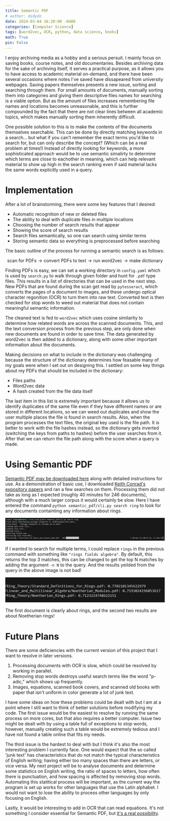 ```yaml
---
title: Semantic PDF
# author: dxdydz
date: 2024-03-04 16:20:00 -0400
categories: [Computer Science]
tags: [word2vec, OCR, python, data science, books]
math: True
pin: False
---
```


I enjoy archiving media as a hobby and a serious persuit. I mainly focus on saving books, course notes, and old documentaries. Besides archiving data for the sake of archiving itself, it serves a practical purpose, as it allows you to have access to academic material on-demand, and there have been several occasions where notes I've saved have dissapeared from university webpages. Saving papers themselves presents a new issue, sorting and searching through them. For small amounts of documents, manually sorting them into categories and giving them descriptive files names for searching is a viable option. But as the amount of files increases remembering file names and locations becomes unreasonable, and this is further compounded by the fact that there are not clear lines between all academic topics, which makes manually sorting them inherently difficult.

One possible solution to this is to make the contents of the documents themselves searchable. This can be done by directly matching keywords in a search... but what if you can't remember the exact terms you'd like to search for, but can only describe the concept? (Which can be a real problem at times!) Instead of directly looking for keywords, a more sophisticated approach would be to use semantic simalirty to determine which terms are close to eachother in meaning, which can help relevant material to show up high in the search ranking even if said material lacks the same words explicitly used in a query.

# Implementation

After a lot of brainstorming, there were some key features that I desired:

- Automatic recognition of new or deleted files
- The ability to deal with duplicate files in multiple locations
- Choosing the number of search results that appear
- Showing the score of search results
- Search files semantically, so one can search using similar terms
- Storing semantic data so everything is preprocessed before searching

The basic outline of the process for running a semantic search is as follows:

$$\text{scan for PDFs}\rightarrow\text{convert PDFs to text}\rightarrow\text{run word2vec}\rightarrow\text{make dictionary}$$

Finding PDFs is easy, we can set a working directory in `config.yaml` which is used by `search.py` to walk through given folder and hunt for `.pdf` type files. This results in a list of directories that can be used in the next step. New PDFs that are found during the scan get read by `pytesseract`, which converts the pages of a document to images, and these undergo optical character regonition (OCR) to turn them into raw text. Converted text is then checked for stop words to weed out material that does not contain meaningful semantic information.

The cleaned text is fed to `word2vec` which uses cosine similarity to determine how related words are across the scanned documents. This, and the text conversion process from the previous step, are only done when new documents are found in order to save time. The data generated by word2vec is then added to a dictionary, along with some other important information about the documents.

Making decisions on what to include in the dictionary was challenging because the structure of the dictionary determines how feasable many of my goals were when I set out on designing this. I settled on some key things about my PDFs that should be included in the dictionary:

- Files paths
- Word2vec data
- A hash created from the file data itself

The last item in this list is extremely important because it allows us to identify duplicates of the same file even if they have different names or are stored in different locations, so we can weed out duplicates and show the user multiple places the file is found in search results. Also, when the program processes the text files, the original key used is the file path. It is better to work with the file hashes instead, so the dictionary gets inverted (switching the keys from paths to hashes) before the user searches from it. After that we can return the file path along with the score when a query is made.

# Using Semantic PDF

[Semantic PDF may be downloaded here](https://github.com/VolumeElement/SemanticPDF) along with detailed instructions for use. As a demonstration of basic use, I downloaded [Keith Conrad's expository papers](https://kconrad.math.uconn.edu/blurbs/) and ran a few searches on them. Processing them did not take as long as I expected (roughly 40 minutes for 246 documents), although with a much larger corpus it would certainly be slow. Here I have entered the command `python semantic_pdf/cli.py search ring` to look for any documents containting any information about rings.

<center><a href="https://raw.githubusercontent.com/VolumeElement/VolumeElement.github.io/main/images/search_1.png"><img src="https://github.com/VolumeElement/VolumeElement.github.io/blob/main/images/search_1.png?raw=true" alt="centered image" height="auto" width="" title="source: github.com" /></a></center>

If I wanted to search for multiple terms, I could replace `rings` in the previous command with something like `"rings fields algebra"`. By default, this returns the top 3 matches, this can be changed to get the top N matches by adding the argument `-n N` to the query. And the results yeilded from the query in the above image is not bad!

<center><a href="https://raw.githubusercontent.com/VolumeElement/VolumeElement.github.io/main/images/search_results_1.png"><img src="https://github.com/VolumeElement/VolumeElement.github.io/blob/main/images/search_results_1.png?raw=true" alt="centered image" height="auto" width="" title="source: github.com" /></a></center>

The first document is clearly about rings, and the second two results are about Noetherian rings!

# Future Plans

There are some deficiencies with the current version of this project that I want to resolve in later versions.

1. Processing documents with OCR is slow, which could be resolved by working in parallel.
2. Removing stop words destroys useful search terms like the word "p-adic," which shows up frequently.
3. Images, equations, scanned book covers, and scanned old books with paper that isn't uniform in color generate a lot of junk text.

I have some ideas on how these problems could be dealt with but I am at a point where I still want to think of better solutions before modifying my code. The first issue would be the easiest to resolve by running the same process on more cores, but that also requires a better computer. Issue two might be dealt with by using a table full of exceptions to stop words, however, manually creating such a table would be extremely tedious and I have not found a table online that fits my needs.

The third issue is the hardest to deal with but I think it's also the most interesting problem I currently face. One would expect that the so called 'junk text' has characteristics that do not match the typical characteristics of English writing; having either too many spaces than there are letters, or vice versa. My next project will be to analyse documents and determine some statistics on English writing, the ratio of spaces to letters, how often there is punctuation, and how spacing is affected by removing stop words. Automating this statitical process will be important, as the current way the program is set up works for other languages that use the Latin alphabet. I would not want to lose the ability to process other languages by only focusing on English.

Lastly, it would be interesting to add in OCR that can read equations. It's not something I consider essential for Semantic PDF, but [it's a real possibility](https://lukas-blecher.github.io/LaTeX-OCR/).